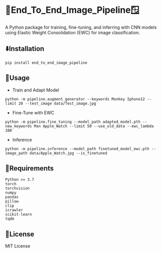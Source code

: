 # 🤖End_To_End_Image_Pipeline🪟

A Python package for training, fine-tuning, and inferring with CNN models using Elastic Weight Consolidation (EWC) for image classification.

## ⬇️Installation

```
pip install end_to_end_image_pipeline
```

## 📒Usage

* Train and Adapt Model

```
python -m pipeline.augment_generator --keywords Monkey Iphone12 --limit 20 --test_image data/Test_image.jpg
```

* Fine-Tune with EWC

```
python -m pipeline.fine_tuning --model_path adapted_model.pth --new_keywords Man Apple_Watch --limit 50 --use_old_data --ewc_lambda 100
```

* Inference

```
python -m pipeline.inference --model_path finetuned_model_ewc.pth --image_path data/Apple_Watch.jpg --is_finetuned
```

## 🔽Requirements

```
Python >= 3.7
torch
torchvision
numpy
pandas
pillow
clip
icrawler
scikit-learn
tqdm
```

## 📝License
MIT License
